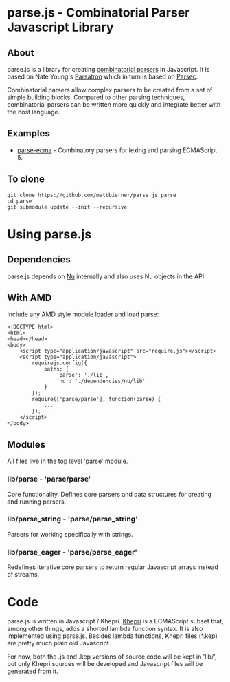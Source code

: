 # parse.js - Combinatorial Parser Javascript Library #

## About ##
parse.js is a library for creating [combinatorial parsers][CombinatorialParsers] in Javascript. 
It is based on Nate Young's [Parsatron][Parsatron] which in turn is based on
[Parsec][Parsec].

Combinatorial parsers allow complex parsers to be created from a set of simple
building blocks. Compared to other parsing techniques, combinatorial parsers
can be written more quickly and integrate better with the host language.

## Examples ##
* [parse-ecma][parseecma] - Combinatory parsers for lexing and parsing ECMAScript 5.

## To clone ##
    git clone https://github.com/mattbierner/parse.js parse
    cd parse
    git submodule update --init --recursive


# Using parse.js #

## Dependencies ##
parse.js depends on [Nu][nu] internally and also uses Nu objects in the API.

## With AMD ##
Include any AMD style module loader and load parse:

    <!DOCTYPE html>
    <html>
    <head></head>
    <body>
        <script type="application/javascript" src="require.js"></script>
        <script type="application/javascript">
            requirejs.config({
                paths: {
                    'parse': './lib',
                    'nu': './dependencies/nu/lib'
                }
            });
            require(['parse/parse'], function(parse) {
                ...
            });
        </script>
    </body>

## Modules ##
All files live in the top level 'parse' module.

### lib/parse - 'parse/parse' ###
Core functionality. Defines core parsers and data structures for creating and
running parsers.

### lib/parse_string - 'parse/parse_string' ###
Parsers for working specifically with strings.

### lib/parse_eager - 'parse/parse_eager' ###
Redefines iterative core parsers to return regular Javascript arrays instead
of streams.

# Code #
parse.js is written in Javascript / Khepri. [Khepri][khepri] is a ECMAScript subset
that, among other things, adds a shorted lambda function syntax. It is also
implemented using parse.js. Besides lambda functions, Khepri files (*.kep) are
pretty much plain old Javascript.

For now, both the .js and .kep versions of source code will be kept in 'lib/',
but only Khepri sources will be developed and Javascript files will be
generated from it.



[CombinatorialParsers]: http://en.wikipedia.org/wiki/Parser_combinator
[Parsatron]: https://github.com/youngnh/parsatron
[Parsec]: http://legacy.cs.uu.nl/daan/parsec.html
[parseecma]: https://github.com/mattbierner/parse-ecma
[khepri]: https://github.com/mattbierner/khepri
[nu]: https://github.com/mattbierner/nu
